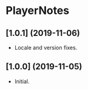 # PlayerNotes

## [1.0.1] (2019-11-06)
- Locale and version fixes.

## [1.0.0] (2019-11-05)
- Initial.  

